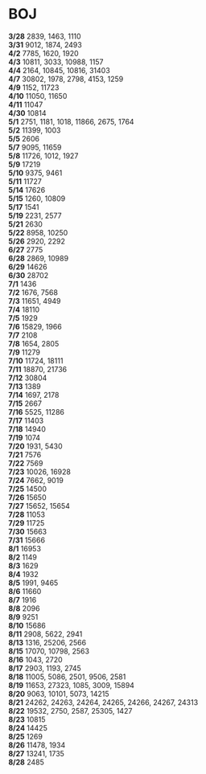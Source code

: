 # BOJ

**3/28** 2839, 1463, 1110  
**3/31** 9012, 1874, 2493  
**4/2** 7785, 1620, 1920  
**4/3** 10811, 3033, 10988, 1157  
**4/4** 2164, 10845, 10816, 31403  
**4/7** 30802, 1978, 2798, 4153, 1259  
**4/9** 1152, 11723  
**4/10** 11050, 11650  
**4/11** 11047  
**4/30** 10814  
**5/1** 2751, 1181, 1018, 11866, 2675, 1764  
**5/2** 11399, 1003  
**5/5** 2606  
**5/7** 9095, 11659  
**5/8** 11726, 1012, 1927  
**5/9** 17219  
**5/10** 9375, 9461  
**5/11** 11727  
**5/14** 17626  
**5/15** 1260, 10809  
**5/17** 1541  
**5/19** 2231, 2577  
**5/21** 2630  
**5/22** 8958, 10250  
**5/26** 2920, 2292  
**6/27** 2775  
**6/28** 2869, 10989  
**6/29** 14626  
**6/30** 28702  
**7/1** 1436  
**7/2** 1676, 7568  
**7/3** 11651, 4949  
**7/4** 18110  
**7/5** 1929  
**7/6** 15829, 1966  
**7/7** 2108  
**7/8** 1654, 2805  
**7/9** 11279  
**7/10** 11724, 18111  
**7/11** 18870, 21736  
**7/12** 30804  
**7/13** 1389  
**7/14** 1697,  2178  
**7/15** 2667  
**7/16** 5525, 11286  
**7/17** 11403  
**7/18** 14940  
**7/19** 1074  
**7/20** 1931, 5430  
**7/21** 7576  
**7/22** 7569  
**7/23** 10026, 16928  
**7/24** 7662, 9019  
**7/25** 14500  
**7/26** 15650  
**7/27** 15652, 15654  
**7/28** 11053  
**7/29** 11725  
**7/30** 15663  
**7/31** 15666  
**8/1** 16953  
**8/2** 1149  
**8/3** 1629  
**8/4** 1932  
**8/5** 1991, 9465  
**8/6** 11660  
**8/7** 1916  
**8/8** 2096  
**8/9** 9251  
**8/10** 15686  
**8/11** 2908, 5622, 2941  
**8/13** 1316, 25206, 2566  
**8/15** 17070, 10798, 2563  
**8/16** 1043, 2720  
**8/17** 2903, 1193, 2745  
**8/18** 11005, 5086, 2501, 9506, 2581  
**8/19** 11653, 27323, 1085, 3009, 15894  
**8/20** 9063, 10101, 5073, 14215  
**8/21** 24262, 24263, 24264, 24265, 24266, 24267, 24313  
**8/22** 19532, 2750, 2587, 25305, 1427  
**8/23** 10815  
**8/24** 14425  
**8/25** 1269  
**8/26** 11478, 1934  
**8/27** 13241, 1735  
**8/28** 2485  
